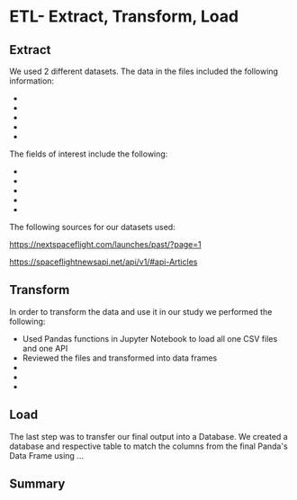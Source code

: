 # ETL- Extract, Transform, Load

## Extract

We used 2 different datasets.  The data in the files included the following information:

*	
*	
*	
*
*

The fields of interest include the following:

*	
*
*	
*	
*	
 

The following sources for our datasets used:

https://nextspaceflight.com/launches/past/?page=1

https://spaceflightnewsapi.net/api/v1/#api-Articles


## Transform

In order to transform the data and use it in our study we performed the following:

* Used Pandas functions in Jupyter Notebook to load all one CSV files and one API
* Reviewed the files and transformed into data frames
* 
* 
* 

## Load
The last step was to transfer our final output into a Database. We created a database and respective table to match the columns from the final Panda's Data Frame using ... 

## Summary

